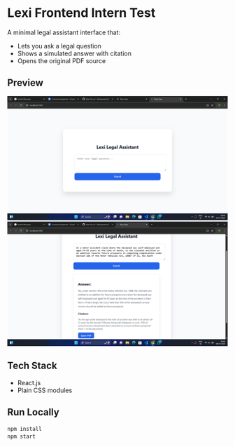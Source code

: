 # Lexi Frontend Intern Test

A minimal legal assistant interface that:
- Lets you ask a legal question
- Shows a simulated answer with citation
- Opens the original PDF source

## Preview

![Lexi UI Screenshot](./image1.png)
![Lexi UI Screenshot](./image2.png)
  

## Tech Stack
- React.js
- Plain CSS modules

## Run Locally
```bash
npm install
npm start
